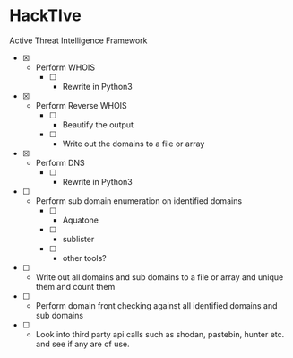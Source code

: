 # HackTIve
Active Threat Intelligence Framework

- [x] - Perform WHOIS
    - [ ] - Rewrite in Python3
- [x] - Perform Reverse WHOIS
    - [ ] - Beautify the output
    - [ ] - Write out the domains to a file or array
- [x] - Perform DNS
    - [ ] - Rewrite in Python3
- [ ] - Perform sub domain enumeration on identified domains
    - [ ] - Aquatone
    - [ ] - sublister
    - [ ] - other tools?
- [ ] - Write out all domains and sub domains to a file or array and unique them and count them
- [ ] - Perform domain front checking against all identified domains and sub domains
- [ ] - Look into third party api calls such as shodan, pastebin, hunter etc. and see if any are of use.
